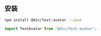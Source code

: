 ## 安装

```bash
npm install @dzc/text-avatar --save
```

```jsx
import TextAvatar from "@dzc/text-avatar";
```
